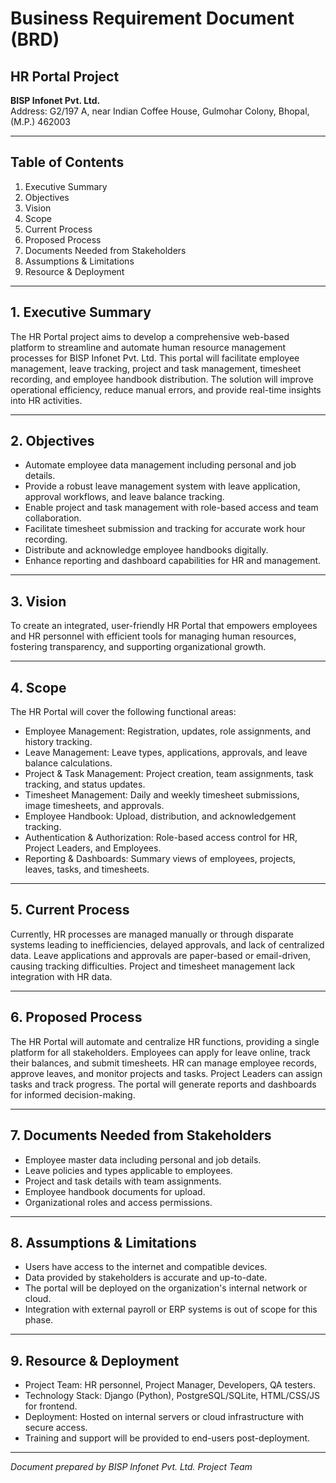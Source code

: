 # Business Requirement Document (BRD)  
## HR Portal Project  
**BISP Infonet Pvt. Ltd.**  
Address: G2/197 A, near Indian Coffee House, Gulmohar Colony, Bhopal, (M.P.) 462003  

---

## Table of Contents  
1. Executive Summary  
2. Objectives  
3. Vision  
4. Scope  
5. Current Process  
6. Proposed Process  
7. Documents Needed from Stakeholders  
8. Assumptions & Limitations  
9. Resource & Deployment  

---

## 1. Executive Summary  
The HR Portal project aims to develop a comprehensive web-based platform to streamline and automate human resource management processes for BISP Infonet Pvt. Ltd. This portal will facilitate employee management, leave tracking, project and task management, timesheet recording, and employee handbook distribution. The solution will improve operational efficiency, reduce manual errors, and provide real-time insights into HR activities.

---

## 2. Objectives  
- Automate employee data management including personal and job details.  
- Provide a robust leave management system with leave application, approval workflows, and leave balance tracking.  
- Enable project and task management with role-based access and team collaboration.  
- Facilitate timesheet submission and tracking for accurate work hour recording.  
- Distribute and acknowledge employee handbooks digitally.  
- Enhance reporting and dashboard capabilities for HR and management.  

---

## 3. Vision  
To create an integrated, user-friendly HR Portal that empowers employees and HR personnel with efficient tools for managing human resources, fostering transparency, and supporting organizational growth.

---

## 4. Scope  
The HR Portal will cover the following functional areas:  
- Employee Management: Registration, updates, role assignments, and history tracking.  
- Leave Management: Leave types, applications, approvals, and leave balance calculations.  
- Project & Task Management: Project creation, team assignments, task tracking, and status updates.  
- Timesheet Management: Daily and weekly timesheet submissions, image timesheets, and approvals.  
- Employee Handbook: Upload, distribution, and acknowledgement tracking.  
- Authentication & Authorization: Role-based access control for HR, Project Leaders, and Employees.  
- Reporting & Dashboards: Summary views of employees, projects, leaves, tasks, and timesheets.  

---

## 5. Current Process  
Currently, HR processes are managed manually or through disparate systems leading to inefficiencies, delayed approvals, and lack of centralized data. Leave applications and approvals are paper-based or email-driven, causing tracking difficulties. Project and timesheet management lack integration with HR data.

---

## 6. Proposed Process  
The HR Portal will automate and centralize HR functions, providing a single platform for all stakeholders. Employees can apply for leave online, track their balances, and submit timesheets. HR can manage employee records, approve leaves, and monitor projects and tasks. Project Leaders can assign tasks and track progress. The portal will generate reports and dashboards for informed decision-making.

---

## 7. Documents Needed from Stakeholders  
- Employee master data including personal and job details.  
- Leave policies and types applicable to employees.  
- Project and task details with team assignments.  
- Employee handbook documents for upload.  
- Organizational roles and access permissions.  

---

## 8. Assumptions & Limitations  
- Users have access to the internet and compatible devices.  
- Data provided by stakeholders is accurate and up-to-date.  
- The portal will be deployed on the organization's internal network or cloud.  
- Integration with external payroll or ERP systems is out of scope for this phase.  

---

## 9. Resource & Deployment  
- Project Team: HR personnel, Project Manager, Developers, QA testers.  
- Technology Stack: Django (Python), PostgreSQL/SQLite, HTML/CSS/JS for frontend.  
- Deployment: Hosted on internal servers or cloud infrastructure with secure access.  
- Training and support will be provided to end-users post-deployment.  

---

*Document prepared by BISP Infonet Pvt. Ltd. Project Team*
